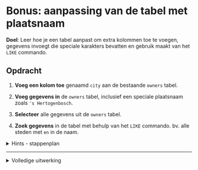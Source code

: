# Bonus: aanpassing van de tabel met plaatsnaam

**Doel**: Leer hoe je een tabel aanpast om extra kolommen toe te voegen, gegevens invoegt die speciale karakters bevatten en gebruik maakt van het `LIKE` commando.

## Opdracht

1. **Voeg een kolom toe** genaamd `city` aan de bestaande `owners` tabel.

2. **Voeg gegevens in** de `owners` tabel, inclusief een speciale plaatsnaam zoals `'s Hertogenbosch`.

3. **Selecteer** alle gegevens uit de `owners` tabel.

4. **Zoek gegevens** in de tabel met behulp van het `LIKE` commando. bv. alle steden met `en` in de naam.

<details>
<summary>Hints - stappenplan</summary>

1. **Kolom toevoegen**:
    - Gebruik het `ALTER TABLE` commando om de `city` kolom aan de `owners` tabel toe te voegen.

   ```sql
   ALTER TABLE owners
   ADD COLUMN city VARCHAR(255);
   ```

2. **Gegevens invoegen**:
    - Gebruik het `INSERT INTO` commando om nieuwe gegevens in de `owners` tabel in te voegen, inclusief een plaatsnaam met speciale karakters.

   ```sql
   INSERT INTO owners (name, address, city) VALUES ('Alice Johnson', '111 Maple Street', 'Amsterdam');
   INSERT INTO owners (name, address, city) VALUES ('Robert Brown', '222 Oak Street', 'Rotterdam');
   INSERT INTO owners (name, address, city) VALUES ('Emily Clark', '333 Pine Street', 'Eindhoven');
   INSERT INTO owners (name, address, city) VALUES ('George White', '444 Birch Lane', 'Den Haag');
   INSERT INTO owners (name, address, city) VALUES ('Hannah Black', '555 Cedar Avenue', '\'s Hertogenbosch');
   ```

3. **Gegevens selecteren**:
    - Gebruik het `SELECT` commando om alle gegevens uit de `owners` tabel op te halen.

   ```sql
   SELECT * FROM owners;
   ```

4. **Gegevens zoeken**:
    - Gebruik het `LIKE` commando om gegevens in de `owners` tabel te zoeken die een bepaalde stad bevatten.

   ```sql
   SELECT * FROM owners
   WHERE city LIKE '%en%';
   ```

</details>

---

<details>
<summary>Volledige uitwerking</summary>

1. **Kolom toevoegen**:

   ```sql
   ALTER TABLE owners
   ADD COLUMN city VARCHAR(255);
   ```

2. **Gegevens invoegen**:

   ```sql
   INSERT INTO owners (name, address, city) VALUES ('Alice Johnson', '111 Maple Street', 'Amsterdam');
   INSERT INTO owners (name, address, city) VALUES ('Robert Brown', '222 Oak Street', 'Rotterdam');
   INSERT INTO owners (name, address, city) VALUES ('Emily Clark', '333 Pine Street', 'Eindhoven');
   INSERT INTO owners (name, address, city) VALUES ('George White', '444 Birch Lane', 'Den Haag');
   INSERT INTO owners (name, address, city) VALUES ('Hannah Black', '555 Cedar Avenue', '\'s Hertogenbosch');
   ```

3. **Gegevens selecteren**:

   ```sql
   SELECT * FROM owners;
   ```

   Resultaat:
   ```
    id |     name     |       address        |       city
   ----+--------------+-----------------------+----------------
     1 | John Doe     | 321 Birch Lane        | NULL
     3 | Jim Brown    | 789 Pine Road         | NULL
     4 | Alice Johnson| 111 Maple Street      | Amsterdam
     5 | Robert Brown | 222 Oak Street        | Rotterdam
     6 | Emily Clark  | 333 Pine Street       | Eindhoven
     7 | George White | 444 Birch Lane        | Den Haag
     8 | Hannah Black | 555 Cedar Avenue      | 's Hertogenbosch
   ```

4. **Gegevens zoeken**:

   ```sql
   SELECT * FROM owners
   WHERE city LIKE '%en%';
   ```

   Resultaat:
   ```
    id |     name     |       address        |     city
   ----+--------------+-----------------------+--------------
     7 | George White | 444 Birch Lane        | Den Haag
     8 | Hannah Black | 555 Cedar Avenue      | 's Hertogenbosch
   ```

   Gebruik ook andere variaties van het `LIKE` commando om te zien welke resultaten je kunt krijgen, bijvoorbeeld:

   ```sql
   SELECT * FROM owners
   WHERE city LIKE '%am%';
   ```

   ```sql
   SELECT * FROM owners
   WHERE city LIKE 'Rot%';
   ```

</details>
